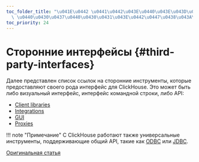 ```yaml
---
toc_folder_title: "\u041E\u0442 \u0441\u0442\u043E\u0440\u043E\u043D\u043D\u0438\u0445\
  \ \u0440\u0430\u0437\u0440\u0430\u0431\u043E\u0442\u0447\u0438\u043A\u043E\u0432"
toc_priority: 24
---
```


# Сторонние интерфейсы {#third-party-interfaces}

Далее представлен список ссылок на сторонние инструменты, которые предоставляют своего рода интерфейс для ClickHouse. Это может быть либо визуальный интерфейс, интерфейс командной строки, либо API:

-   [Client libraries](../../interfaces/third-party/client-libraries.md)
-   [Integrations](../../interfaces/third-party/integrations.md)
-   [GUI](../../interfaces/third-party/gui.md)
-   [Proxies](../../interfaces/third-party/proxy.md)

!!! note "Примечание"
    С ClickHouse работают также универсальные инструменты, поддерживающие общий API, такие как [ODBC](../../interfaces/odbc.md) или [JDBC](../../interfaces/jdbc.md).

[Оригинальная статья](https://clickhouse.tech/docs/ru/interfaces/third-party/) <!--hide-->
